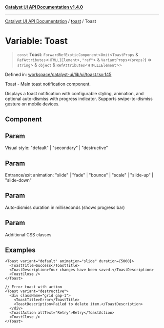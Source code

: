 [**Catalyst UI API Documentation v1.4.0**](../../README.md)

---

[Catalyst UI API Documentation](../../README.md) / [toast](../README.md) / Toast

# Variable: Toast

> `const` **Toast**: `ForwardRefExoticComponent`\<`Omit`\<`ToastProps` & `RefAttributes`\<`HTMLLIElement`\>, `"ref"`\> & `VariantProps`\<(`props?`) => `string`\> & `object` & `RefAttributes`\<`HTMLLIElement`\>\>

Defined in: [workspace/catalyst-ui/lib/ui/toast.tsx:145](https://github.com/TheBranchDriftCatalyst/catalyst-ui/blob/main/lib/ui/toast.tsx#L145)

Toast - Main toast notification component.

Displays a toast notification with configurable styling, animation,
and optional auto-dismiss with progress indicator. Supports swipe-to-dismiss
gesture on mobile devices.

## Component

## Param

Visual style: "default" | "secondary" | "destructive"

## Param

Entrance/exit animation: "slide" | "fade" | "bounce" | "scale" | "slide-up" | "slide-down"

## Param

Auto-dismiss duration in milliseconds (shows progress bar)

## Param

Additional CSS classes

## Examples

```tsx
<Toast variant="default" animation="slide" duration={5000}>
  <ToastTitle>Success</ToastTitle>
  <ToastDescription>Your changes have been saved.</ToastDescription>
  <ToastClose />
</Toast>
```

```tsx
// Error toast with action
<Toast variant="destructive">
  <div className="grid gap-1">
    <ToastTitle>Error</ToastTitle>
    <ToastDescription>Failed to delete item.</ToastDescription>
  </div>
  <ToastAction altText="Retry">Retry</ToastAction>
  <ToastClose />
</Toast>
```
